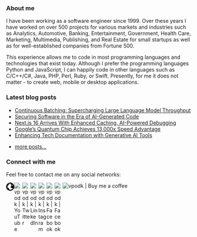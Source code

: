 ### About me

I have been working as a software engineer since 1999. Over these years I have worked on over 500 projects for various markets and industries such as Analytics, Automotive, Banking, Entertainment, Government, Health Care, Marketing, Multimedia, Publishing, and Real Estate for small startups as well as for well-established companies from Fortune 500.

This experience allows me to code in most programming languages and technologies that exist today. Although I prefer the programming languages Python and JavaScript, I can happily code in other languages such as C/C++/C#, Java, PHP, Perl, Ruby, or Swift. Presently, for me it does not matter - to create web, mobile or desktop applications.

### Latest blog posts

<!-- BLOG-POST-LIST:START -->
- [Continuous Batching: Supercharging Large Language Model Throughput](https://medium.com/majordigest/continuous-batching-supercharging-large-language-model-throughput-6346e6cfc923?source=rss-22947912adc0------2)
- [Securing Software in the Era of AI-Generated Code](https://medium.com/majordigest/securing-software-in-the-era-of-ai-generated-code-d6026b58ab27?source=rss-22947912adc0------2)
- [Next.js 16 Arrives With Enhanced Caching, AI-Powered Debugging](https://medium.com/majordigest/next-js-16-arrives-with-enhanced-caching-ai-powered-debugging-acbc1d8aa8a9?source=rss-22947912adc0------2)
- [Google’s Quantum Chip Achieves 13,000x Speed Advantage](https://medium.com/majordigest/googles-quantum-chip-achieves-13-000x-speed-advantage-0a65a958095b?source=rss-22947912adc0------2)
- [Enhancing Tech Documentation with Generative AI Tools](https://medium.com/majordigest/enhancing-tech-documentation-with-generative-ai-tools-f3e15ed15d60?source=rss-22947912adc0------2)
<!-- BLOG-POST-LIST:END -->
- [more posts...](https://medium.com/@vpodk)

### Connect with me
Feel free to contact me on any social networks:

[<img align="left" alt="vpodk.com" width="22px" src="https://raw.githubusercontent.com/iconic/open-iconic/master/svg/globe.svg" />][website]
[<img align="left" alt="vpodk | YouTube" width="22px" src="https://cdn.jsdelivr.net/npm/simple-icons@v3/icons/youtube.svg" />][youtube]
[<img align="left" alt="vpodk | Twitter" width="22px" src="https://cdn.jsdelivr.net/npm/simple-icons@v3/icons/twitter.svg" />][twitter]
[<img align="left" alt="vpodk | LinkedIn" width="22px" src="https://cdn.jsdelivr.net/npm/simple-icons@v3/icons/linkedin.svg" />][linkedin]
[<img align="left" alt="vpodk | Instagram" width="22px" src="https://cdn.jsdelivr.net/npm/simple-icons@v3/icons/instagram.svg" />][instagram]
[<img align="left" alt="vpodk | Facebook" width="22px" src="https://cdn.jsdelivr.net/npm/simple-icons@v3/icons/facebook.svg" />][facebook]
[<img align="left" alt="vpodk | Facebook" width="22px" src="https://cdn.jsdelivr.net/npm/simple-icons@v3/icons/medium.svg" />][medium]
[<img align="left" alt="vpodk | Buy me a coffee" height="24px" src="https://cdn.buymeacoffee.com/buttons/default-yellow.png" />][buymeacoffee]
<br>

<!-- Meta data -->
[website]: https://vpodk.com
[twitter]: https://twitter.com/vpodk
[youtube]: https://youtube.com/@vpodk
[instagram]: https://instagram.com/vpodk
[linkedin]: https://linkedin.com/in/vpodk
[facebook]: https://facebook.com/vpodk
[medium]: https://medium.com/@vpodk
[buymeacoffee]: https://www.buymeacoffee.com/vpodk
